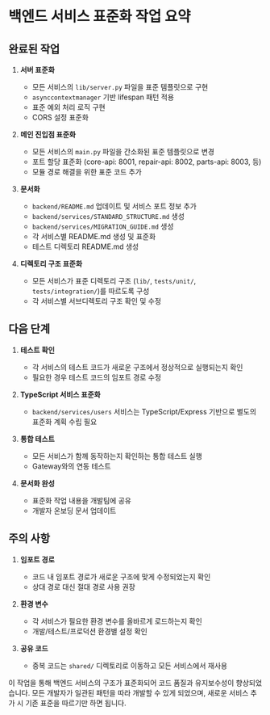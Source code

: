 # 백엔드 서비스 표준화 작업 요약

## 완료된 작업

1. **서버 표준화**

   - 모든 서비스의 `lib/server.py` 파일을 표준 템플릿으로 구현
   - `asynccontextmanager` 기반 lifespan 패턴 적용
   - 표준 예외 처리 로직 구현
   - CORS 설정 표준화

2. **메인 진입점 표준화**

   - 모든 서비스의 `main.py` 파일을 간소화된 표준 템플릿으로 변경
   - 포트 할당 표준화 (core-api: 8001, repair-api: 8002, parts-api: 8003, 등)
   - 모듈 경로 해결을 위한 표준 코드 추가

3. **문서화**

   - `backend/README.md` 업데이트 및 서비스 포트 정보 추가
   - `backend/services/STANDARD_STRUCTURE.md` 생성
   - `backend/services/MIGRATION_GUIDE.md` 생성
   - 각 서비스별 README.md 생성 및 표준화
   - 테스트 디렉토리 README.md 생성

4. **디렉토리 구조 표준화**
   - 모든 서비스가 표준 디렉토리 구조 (`lib/`, `tests/unit/`, `tests/integration/`)를 따르도록 구성
   - 각 서비스별 서브디렉토리 구조 확인 및 수정

## 다음 단계

1. **테스트 확인**

   - 각 서비스의 테스트 코드가 새로운 구조에서 정상적으로 실행되는지 확인
   - 필요한 경우 테스트 코드의 임포트 경로 수정

2. **TypeScript 서비스 표준화**

   - `backend/services/users` 서비스는 TypeScript/Express 기반으로 별도의 표준화 계획 수립 필요

3. **통합 테스트**

   - 모든 서비스가 함께 동작하는지 확인하는 통합 테스트 실행
   - Gateway와의 연동 테스트

4. **문서화 완성**
   - 표준화 작업 내용을 개발팀에 공유
   - 개발자 온보딩 문서 업데이트

## 주의 사항

1. **임포트 경로**

   - 코드 내 임포트 경로가 새로운 구조에 맞게 수정되었는지 확인
   - 상대 경로 대신 절대 경로 사용 권장

2. **환경 변수**

   - 각 서비스가 필요한 환경 변수를 올바르게 로드하는지 확인
   - 개발/테스트/프로덕션 환경별 설정 확인

3. **공유 코드**
   - 중복 코드는 `shared/` 디렉토리로 이동하고 모든 서비스에서 재사용

이 작업을 통해 백엔드 서비스의 구조가 표준화되어 코드 품질과 유지보수성이 향상되었습니다.
모든 개발자가 일관된 패턴을 따라 개발할 수 있게 되었으며, 새로운 서비스 추가 시
기존 표준을 따르기만 하면 됩니다.
